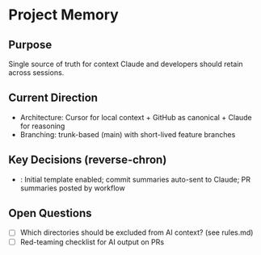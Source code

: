 # Project Memory

## Purpose
Single source of truth for context Claude and developers should retain across sessions.

## Current Direction
- Architecture: Cursor for local context + GitHub as canonical + Claude for reasoning
- Branching: trunk-based (main) with short-lived feature branches

## Key Decisions (reverse-chron)
- <YYYY-MM-DD>: Initial template enabled; commit summaries auto-sent to Claude; PR summaries posted by workflow

## Open Questions
- [ ] Which directories should be excluded from AI context? (see rules.md)
- [ ] Red-teaming checklist for AI output on PRs
